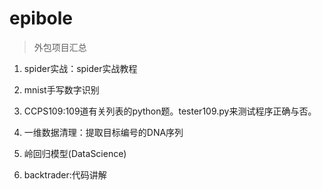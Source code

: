 # epibole
> 外包项目汇总

1. spider实战：spider实战教程

2. mnist手写数字识别
3. CCPS109:109道有关列表的python题。tester109.py来测试程序正确与否。
4. 一维数据清理：提取目标编号的DNA序列
5. 岭回归模型(DataScience)
6. backtrader:代码讲解
